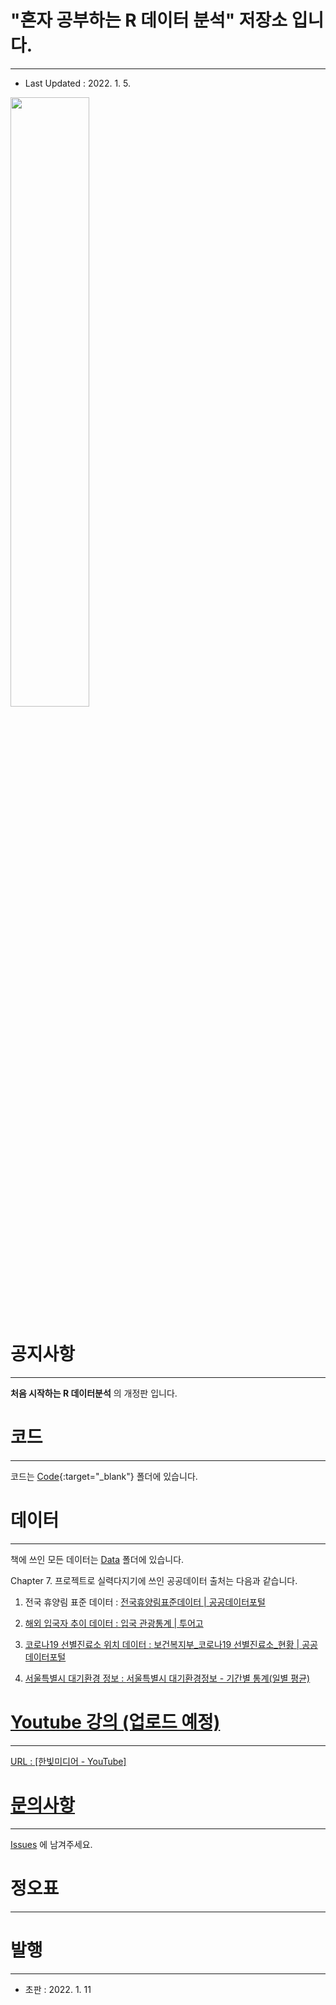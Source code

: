 # "혼자 공부하는 R 데이터 분석" 저장소 입니다.

---

- Last Updated : 2022. 1. 5.

<img src="https://github.com/newstars/hongongR/raw/main/M_501_5.png" width="50%"></img>

# 공지사항

---

**처음 시작하는 R 데이터분석** 의 개정판 입니다.

# 코드

---

코드는 [Code](https://github.com/newstars/hongongR/tree/main/Code){:target="_blank"} 폴더에 있습니다.

# 데이터

---

책에 쓰인 모든 데이터는 [Data](https://github.com/newstars/hongongR/blob/main/Data) 폴더에 있습니다.



Chapter 7. 프로젝트로 실력다지기에 쓰인 공공데이터 출처는 다음과 같습니다.

1. 전국 휴양림 표준 데이터 : <a href="https://www.data.go.kr/data/15013111/standard.do" target="_blank"> 전국휴양림표준데이터 | 공공데이터포털

2. 해외 입국자 추이 데이터 : <a href="https://know.tour.go.kr/stat/tourStatSearchDis19Re.do" target="_blank">입국 관광통계 | 투어고

3. 코로나19 선별진료소 위치 데이터 : <a href="https://www.data.go.kr/data/15043131/fileData.do" target="_blank">보건복지부_코로나19 선별진료소_현황 | 공공데이터포털

4. 서울특별시 대기환경 정보 : <a href="https://cleanair.seoul.go.kr/statistics/dayAverage" target="_blank">서울특별시 대기환경정보 - 기간별 통계(일별 평균)

# 

# Youtube 강의 (업로드 예정)

---

URL : <a href="https://www.youtube.com/c/HanbitCoKr" target="_blank">[한빛미디어 - YouTube]



# 문의사항

---

[Issues](https://github.com/newstars/hongongR/issues) 에 남겨주세요.

# 

# 정오표

---

# 

# 발행

---

- 초판 : 2022. 1. 11
